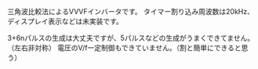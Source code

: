 三角波比較法によるVVVFインバータです。
タイマー割り込み周波数は20kHz、ディスプレイ表示などは未実装です。

3+6nパルスの生成は大丈夫ですが、5パルスなどの生成がうまくできてません。（左右非対称）
電圧のV/f一定制御もできていません。（割と簡単にできると思う）

